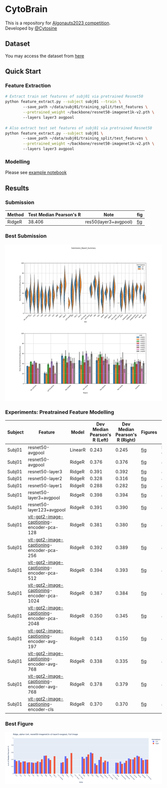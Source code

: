 # CytoBrain

This is a repository for [Algonauts2023 competition](http://algonauts.csail.mit.edu).  
Developed by [@Cytosine](https://github.com/Catosine)

## Dataset
You may access the dataset from [here](https://naturalscenesdataset.org)

## Quick Start
### Feature Extraction
```Bash
# Extract train set features of subj01 via pretrained Resnet50
python feature_extract.py --subject subj01 --train \ 
        --save_path ~/data/subj01/training_split/test_features \
        --pretrained_weight ~/backbone/resnet50-imagenet1k-v2.pth \ 
        --layers layer3 avgpool

# Also extract test set features of subj01 via pretrained Resnet50
python feature_extract.py --subject subj01 \ 
        --save_path ~/data/subj01/training_split/test_features \
        --pretrained_weight ~/backbone/resnet50-imagenet1k-v2.pth \ 
        --layers layer3 avgpool
```
### Modelling
Please see [example notebook](example.ipynb)

## Results
### Submission
| Method | Test Median Pearson's R | Note                  | fig |  
| ------ | ----------------------- | --------------------- | --- | 
| RidgeR | 38.406                  | res50(layer3+avgpool) | [fig](./img/Submission_Report_Summary.svg) |  

### Best Submission
![fig](./img/Submission_Report_Summary.svg)

### Experiments: Preatrained Feature Modelling
| Subject | Feature          | Model   | Dev Median Pearson's R (Left) | Dev Median Pearson's R (Right) | Figures                                           | Note     |  
| ------  | ---------------- | ------- | ----------------------------- | ------------------------------ | ------------------------------------------------- | -------- |  
| Subj01  | resnet50-avgpool | LinearR | 0.243                         | 0.245                          | [fig](./img/resnet/linear_regression_baseline/histogram_pearson_20230308144134.png) | baseline/random crop 256 |
| Subj01  | resnet50-avgpool | RidgeR  | 0.376                         | 0.376                          | [fig](./img/resnet/ridge_resnet50_full_img_alpha_2e4/histogram_pearson_20230309171821.png) | alpha=2e4 |
| Subj01  | resnet50-layer3  | RidgeR  | 0.391                         | 0.392                          | [fig](./img/resnet/ridge_resnet50_layer3_full_img_alpha_1e3/histogram_pearson_20230314103838.png) | alpha=1e3/avgpool |
| Subj01  | resnet50-layer2  | RidgeR  | 0.328                         | 0.316                          | [fig](./img/resnet/ridge_resnet50_layer2_full_img_alpha_1e2/histogram_pearson_20230314105409.png) | alpha=1e2/avgpool |
| Subj01  | resnet50-layer1  | RidgeR  | 0.288                         | 0.282                          | [fig](./img/resnet/ridge_resnet50_layer1_full_img_alpha_1e1/histogram_pearson_20230314110252.png) | alpha=1e1/avgpool |
| Subj01  | resnet50-layer3+avgpool | RidgeR  | 0.398                         | 0.394                          | [fig](./img/resnet/ridge_resnet50_layer3%2Bavgpool_full_img_alpha_1e4/histogram_pearson_20230314144609.png) | alpha=1e4 |
| Subj01  | resnet50-layer123+avgpool | RidgeR  | 0.391                         | 0.390                          | [fig](./img/resnet/ridge_resnet50_layer1234_img_alpha_1e3/histogram_pearson_20230314152330.png) | alpha=1e3 |
| Subj01  | [vit-gpt2-image-captioning](https://huggingface.co/nlpconnect/vit-gpt2-image-captioning)-encoder-pca-128 | RidgeR  | 0.381                         | 0.380                          | [fig](./img/ridge_vit-gpt2-image-captioning_encoder_128_alpha_1/histogram_pearson_20230403175416.png) | alpha=1 |
| Subj01  | [vit-gpt2-image-captioning](https://huggingface.co/nlpconnect/vit-gpt2-image-captioning)-encoder-pca-256 | RidgeR  | 0.392                         | 0.389                          | [fig](./img/ridge_vit-gpt2-image-captioning_encoder_256_alpha_1/histogram_pearson_20230403182146.png) | alpha=1 |
| Subj01  | [vit-gpt2-image-captioning](https://huggingface.co/nlpconnect/vit-gpt2-image-captioning)-encoder-pca-512 | RidgeR  | 0.394                         | 0.393                          | [fig](./img/ridge_vit-gpt2-image-captioning_encoder_512_alpha_1/histogram_pearson_20230403181928.png) | alpha=1 |
| Subj01  | [vit-gpt2-image-captioning](https://huggingface.co/nlpconnect/vit-gpt2-image-captioning)-encoder-pca-1024 | RidgeR  | 0.387                         | 0.384                          | [fig](./img/ridge_vit-gpt2-image-captioning_encoder_1024_alpha_1/histogram_pearson_20230403181126.png) | alpha=1 |
| Subj01  | [vit-gpt2-image-captioning](https://huggingface.co/nlpconnect/vit-gpt2-image-captioning)-encoder-pca-2048 | RidgeR  | 0.350                         | 0.345                          | [fig](./img/ridge_vit-gpt2-image-captioning_encoder_alpha_1e4/histogram_pearson_20230403153120.png) | alpha=1e4 |
| Subj01  | [vit-gpt2-image-captioning](https://huggingface.co/nlpconnect/vit-gpt2-image-captioning)-encoder-avg-197 | RidgeR  | 0.143                         | 0.150                          | [fig](./img/ridge_vit-gpt2-image-captioning_encoder_197_alpha_1/histogram_pearson_20230404153025.png) | alpha=1 |
| Subj01  | [vit-gpt2-image-captioning](https://huggingface.co/nlpconnect/vit-gpt2-image-captioning)-encoder-avg-768 | RidgeR  | 0.338                         | 0.335                          | [fig](./img/ridge_vit-gpt2-image-captioning_encoder_768_alpha_1/histogram_pearson_20230404152848.png) | alpha=1 |
| Subj01  | [vit-gpt2-image-captioning](https://huggingface.co/nlpconnect/vit-gpt2-image-captioning)-encoder-avg-768 | RidgeR  | 0.378                         | 0.379                          | [fig](./img/ridge_vit-gpt2-image-captioning_encoder_768_alpha_1e4/histogram_pearson_20230404154228.png) | alpha=1e4 |
| Subj01  | [vit-gpt2-image-captioning](https://huggingface.co/nlpconnect/vit-gpt2-image-captioning)-encoder-cls | RidgeR  | 0.370                         | 0.370                          | [fig](./img/ridge_vit-gpt2-image-captioning_encoder_cls_alpha_1e4/histogram_pearson_20230404162304.png) | alpha=1e4 |

### Best Figure
![fig](./img/resnet/ridge_resnet50_layer3%2Bavgpool_full_img_alpha_1e4/histogram_pearson_20230314144609.png)

